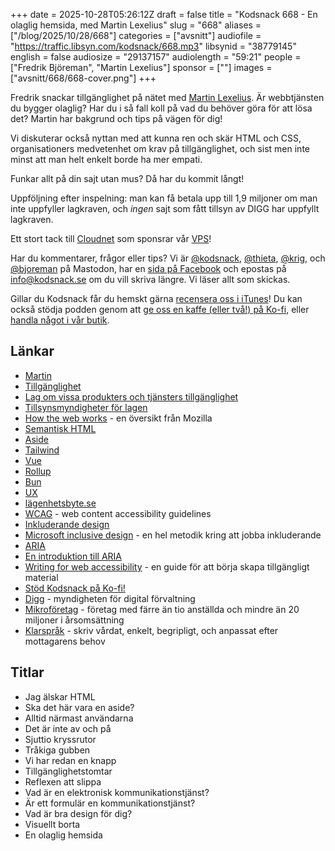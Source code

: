 +++
date = 2025-10-28T05:26:12Z
draft = false
title = "Kodsnack 668 - En olaglig hemsida, med Martin Lexelius"
slug = "668"
aliases = ["/blog/2025/10/28/668"]
categories = ["avsnitt"]
audiofile = "https://traffic.libsyn.com/kodsnack/668.mp3"
libsynid = "38779145"
english = false
audiosize = "29137157"
audiolength = "59:21"
people = ["Fredrik Björeman", "Martin Lexelius"]
sponsor = [""]
images = ["avsnitt/668/668-cover.png"]
+++

Fredrik snackar tillgänglighet på nätet med [Martin Lexelius](https://www.lexelius.se/hello/). Är webbtjänsten du bygger olaglig? Har du i så fall koll på vad du behöver göra för att lösa det? Martin har bakgrund och tips på vägen för dig!

Vi diskuterar också nyttan med att kunna ren och skär HTML och CSS, organisationers medvetenhet om krav på tillgänglighet, och sist men inte minst att man helt enkelt borde ha mer empati.

Funkar allt på din sajt utan mus? Då har du kommit långt!

Uppföljning efter inspelning: man kan få betala upp till 1,9 miljoner om man inte uppfyller lagkraven, och *ingen* sajt som fått tillsyn av DIGG har uppfyllt lagkraven.

Ett stort tack till [Cloudnet](https://www.cloudnet.se) som sponsrar vår [VPS](https://en.wikipedia.org/wiki/Virtual_private_server)!

Har du kommentarer, frågor eller tips? Vi är [@kodsnack](https://social.podsnack.se/@kodsnack), [@thieta](https://6510.nu/@thieta), [@krig](https://6510.nu/@krig), och [@bjoreman](https://toot.cafe/@bjoreman) på Mastodon, har en [sida på Facebook](https://www.facebook.com/) och epostas på [info@kodsnack.se](mailto:info@kodsnack.se) om du vill skriva längre. Vi läser allt som skickas.

Gillar du Kodsnack får du hemskt gärna [recensera oss i iTunes](https://itunes.apple.com/se/podcast/kodsnack/id561631498?l=en)! Du kan också stödja podden genom att <a href="https://ko-fi.com/kodsnack" rel="payment">ge oss en kaffe (eller två!) på Ko-fi</a>, eller [handla något i vår butik](https://shop.spreadshirt.se/kodsnack/).

## Länkar
* [Martin](https://www.lexelius.se/hello/)
* [Tillgänglighet](https://en.wikipedia.org/wiki/Accessibility#Disability,_information_technology_%28IT%29_and_telecommunications)
* [Lag om vissa produkters och tjänsters tillgänglighet](https://www.riksdagen.se/sv/dokument-och-lagar/dokument/svensk-forfattningssamling/lag-2023254-om-vissa-produkters-och-tjansters_sfs-2023-254/)
* [Tillsynsmyndigheter för lagen](https://www.lptt.se/tillsynsmyndigheter/)
* [How the web works](https://developer.mozilla.org/en-US/docs/Learn_web_development/Getting_started/Web_standards/How_the_web_works) - en översikt från Mozilla
* [Semantisk HTML](https://web.dev/learn/html/semantic-html/)
* [Aside](https://developer.mozilla.org/en-US/docs/Web/HTML/Reference/Elements/aside)
* [Tailwind](https://en.wikipedia.org/wiki/Tailwind_CSS)
* [Vue](https://vuejs.org/)
* [Rollup](https://rollupjs.org/)
* [Bun](https://bun.com/)
* [UX](https://en.wikipedia.org/wiki/User_experience)
* [lägenhetsbyte.se](https://www.lagenhetsbyte.se/)
* [WCAG](https://www.w3.org/TR/WCAG21/) - web content accessibility guidelines
* [Inkluderande design](https://en.wikipedia.org/wiki/Inclusive_design)
* [Microsoft inclusive design](https://inclusive.microsoft.design/) - en hel metodik kring att jobba inkluderande
* [ARIA](https://developer.mozilla.org/en-US/docs/Web/Accessibility/ARIA)
* [En introduktion till ARIA](https://webaim.org/techniques/aria/)
* [Writing for web accessibility](https://www.w3.org/WAI/tips/writing/) - en guide för att börja skapa tillgängligt material
* [Stöd Kodsnack på Ko-fi!](https://ko-fi.com/kodsnack)
* [Digg](https://www.digg.se/) - myndigheten för digital förvaltning
* [Mikroföretag](https://eur-lex.europa.eu/SV/legal-content/summary/micro-small-and-medium-sized-enterprises-definition-and-scope.html) - företag med färre än tio anställda och mindre än 20 miljoner i årsomsättning
* [Klarspråk](https://www.isof.se/svenska-spraket/klarsprak/om-klarsprak/klarsprak) - skriv vårdat, enkelt, begripligt, och anpassat efter mottagarens behov

## Titlar
* Jag älskar HTML
* Ska det här vara en aside?
* Alltid närmast användarna
* Det är inte av och på
* Sjuttio kryssrutor
* Tråkiga gubben
* Vi har redan en knapp
* Tillgänglighetstomtar
* Reflexen att slippa
* Vad är en elektronisk kommunikationstjänst?
* Är ett formulär en kommunikationstjänst?
* Vad är bra design för dig?
* Visuellt borta
* En olaglig hemsida